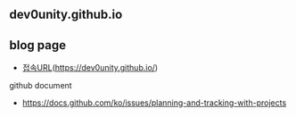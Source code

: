 ## dev0unity.github.io

blog page
---

- [접속URL](https://dev0unity.github.io/)(https://dev0unity.github.io/)


github document
- https://docs.github.com/ko/issues/planning-and-tracking-with-projects
